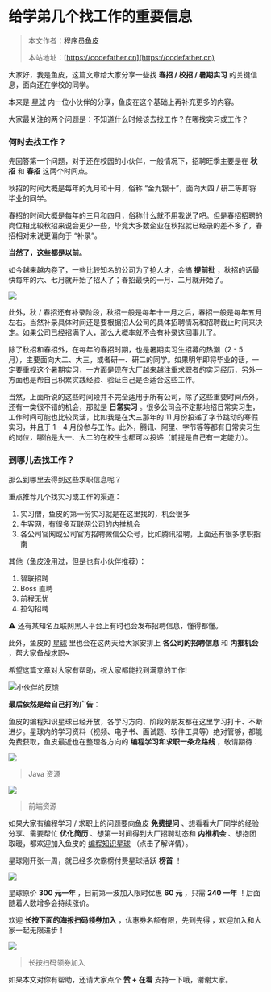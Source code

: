 # 给学弟几个找工作的重要信息

> 本文作者：[程序员鱼皮](https://yuyuanweb.feishu.cn/wiki/Abldw5WkjidySxkKxU2cQdAtnah)
>
> 本站地址：[https://codefather.cn](https://codefather.cn)

大家好，我是鱼皮，这篇文章给大家分享一些找 **春招 / 校招 / 暑期实习** 的关键信息，面向还在学校的同学。

本来是 [星球](https://mp.weixin.qq.com/s?__biz=MzI1NDczNTAwMA==&mid=2247505617&idx=1&sn=73c5e2b1ad9b22d93e8fd6153199ab22&scene=21#wechat_redirect) 内一位小伙伴的分享，鱼皮在这个基础上再补充更多的内容。

大家最关注的两个问题是：不知道什么时候该去找工作？在哪找实习或工作？

### 何时去找工作？

先回答第一个问题，对于还在校园的小伙伴，一般情况下，招聘旺季主要是在 **秋招** 和 **春招** 这两个时间点。

秋招的时间大概是每年的九月和十月，俗称 “金九银十”，面向大四 / 研二等即将毕业的同学。

春招的时间大概是每年的三月和四月，俗称什么就不用我说了吧。但是春招招聘的岗位相比较秋招来说会更少一些，毕竟大多数企业在秋招就已经录的差不多了，春招相对来说更偏向于 “补录”。

**当然了，这些都是以前。**

如今越来越内卷了，一些比较知名的公司为了抢人才，会搞 **提前批** ，秋招的话最快每年的六、七月就开始了招人了；春招最快的一月、二月就开始了。

![](https://pic.yupi.icu/5563/202311061356608.png)

此外，秋 / 春招还有补录阶段，秋招一般是每年十一月之后，春招一般是每年五月左右。当然补录具体时间还是要根据招人公司的具体招聘情况和招聘截止时间来决定。如果公司已经招满了人，那么大概率就不会有补录这回事儿了。

除了秋招和春招外，在每年的春招时期，也是暑期实习生招募的热潮（2 - 5 月），主要面向大二、大三，或者研一、研二的同学。如果明年即将毕业的话，一定要重视这个暑期实习，一方面是现在大厂越来越注重求职者的实习经历，另外一方面也是帮自己积累实践经验、验证自己是否适合这些工作。

当然，上面所说的这些时间段并不完全适用于所有公司，除了这些重要时间点外。还有一类很不错的机会，那就是 **日常实习** 。很多公司会不定期地招日常实习生，工作时间可能也比较灵活，比如我是在大三那年的 11 月份投递了字节跳动的寒假实习，并且于 1 - 4 月份参与工作。此外，腾讯、阿里、字节等等都有日常实习生的岗位，哪怕是大一、大二的在校生也都可以投递（前提是自己有一定能力）。

### 到哪儿去找工作？

那么到哪里去得到这些求职信息呢？

重点推荐几个找实习或工作的渠道：

1. 实习僧，鱼皮的第一份实习就是在这里找的，机会很多
2. 牛客网，有很多互联网公司的内推机会
3. 各公司官网或公司官方招聘微信公众号，比如腾讯招聘，上面还有很多求职指南

其他（鱼皮没用过，但是也有小伙伴推荐）：

1. 智联招聘
2. Boss 直聘
3. 前程无忧
4. 拉勾招聘

⚠️ 还有某知名互联网黑人平台上有时也会发布招聘信息，懂得都懂。

此外，鱼皮的 [星球](https://mp.weixin.qq.com/s?__biz=MzI1NDczNTAwMA==&mid=2247505617&idx=1&sn=73c5e2b1ad9b22d93e8fd6153199ab22&scene=21#wechat_redirect) 里也会在这两天给大家安排上 **各公司的招聘信息** 和 **内推机会** ，帮大家备战求职~

希望这篇文章对大家有帮助，祝大家都能找到满意的工作!

![](https://pic.yupi.icu/5563/202311061356481.png)小伙伴的反馈

**最后依然是给自己打的广告：**

鱼皮的编程知识星球已经开放，各学习方向、阶段的朋友都在这里学习打卡、不断进步。星球内的学习资料（视频、电子书、面试题、软件工具等）绝对管够，都能免费获取，鱼皮最近也在整理各方向的 **编程学习和求职一条龙路线** ，敬请期待：

![](https://pic.yupi.icu/5563/202311061356599.png)

> Java 资源

![](https://pic.yupi.icu/5563/202311061356761.png)

> 前端资源

如果大家有编程学习 / 求职上的问题要向鱼皮 **免费提问** 、想看看大厂同学的经验分享、需要帮忙 **优化简历** 、想第一时间得到大厂招聘动态和 **内推机会** 、想抱团取暖，都欢迎加入鱼皮的 [编程知识星球](https://mp.weixin.qq.com/s?__biz=MzI1NDczNTAwMA==&mid=2247505617&idx=1&sn=73c5e2b1ad9b22d93e8fd6153199ab22&scene=21#wechat_redirect) （点击了解详情）。

星球刚开张一周，就已经多次霸榜付费星球活跃 **榜首** ！

![](https://pic.yupi.icu/5563/202311061356846.png)

星球原价 **300 元一年** ，目前第一波加入限时优惠 **60 元** ，只需 **240 一年** ！后面随着人数增多会持续涨价。

欢迎 **长按下面的海报扫码领券加入** ，优惠券名额有限，先到先得 ，欢迎加入和大家一起无限进步！

![](https://pic.yupi.icu/5563/202311061356569.png)

> 长按扫码领券加入

如果本文对你有帮助，还请大家点个 **赞 + 在看** 支持一下哦，谢谢大家。